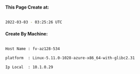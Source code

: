 
   
#### This Page Create at:

```bash

2022-03-03 - 03:25:26 UTC

```

#### Create By Machine:

```bash

Host Name : fv-az128-534

platform  : Linux-5.11.0-1028-azure-x86_64-with-glibc2.31

Ip Local  : 10.1.0.29

```

